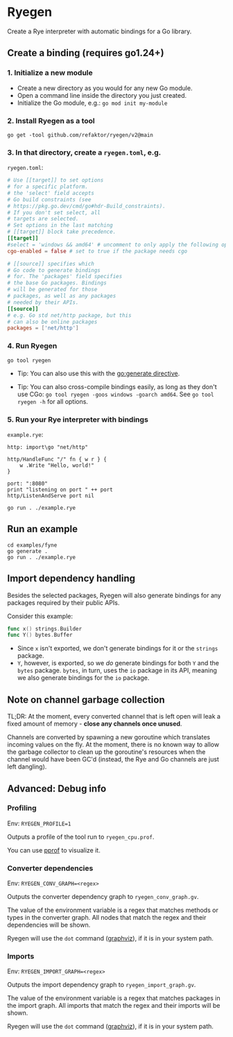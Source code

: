 # Ryegen
Create a Rye interpreter with automatic bindings for a Go library.

## Create a binding (requires go1.24+)
### 1. Initialize a new module
- Create a new directory as you would for any new Go module.
- Open a command line inside the directory you just created.
- Initialize the Go module, e.g.: `go mod init my-module`

### 2. Install Ryegen as a tool
```
go get -tool github.com/refaktor/ryegen/v2@main
```

### 3. In that directory, create a `ryegen.toml`, e.g.
`ryegen.toml`:
```toml
# Use [[target]] to set options
# for a specific platform.
# the 'select' field accepts
# Go build constraints (see
# https://pkg.go.dev/cmd/go#hdr-Build_constraints).
# If you don't set select, all
# targets are selected.
# Set options in the last matching
# [[target]] block take precedence.
[[target]]
#select = 'windows && amd64' # uncomment to only apply the following options on windows amd64
cgo-enabled = false # set to true if the package needs cgo

# [[source]] specifies which
# Go code to generate bindings
# for. The 'packages' field specifies
# the base Go packages. Bindings
# will be generated for those
# packages, as well as any packages
# needed by their APIs.
[[source]]
# e.g. Go std net/http package, but this
# can also be online packages
packages = ['net/http']
```

### 4. Run Ryegen
```
go tool ryegen
```

- Tip: You can also use this with the [go:generate directive](https://go.dev/blog/generate).

- Tip: You can also cross-compile bindings easily, as long as they don't use CGo: `go tool ryegen -goos windows -goarch amd64`. See `go tool ryegen -h` for all options.

### 5. Run your Rye interpreter with bindings
`example.rye`:
```
http: import\go "net/http"

http/HandleFunc "/" fn { w r } {
    w .Write "Hello, world!"
}

port: ":8080"
print "listening on port " ++ port
http/ListenAndServe port nil
```

```
go run . ./example.rye
```

## Run an example
```
cd examples/fyne
go generate .
go run . ./example.rye
```

## Import dependency handling
Besides the selected packages, Ryegen will also generate bindings for any packages required by their public APIs.

Consider this example:

```go
func x() strings.Builder
func Y() bytes.Buffer
```

- Since `x` isn't exported, we don't generate bindings for it or the `strings` package.
- `Y`, however, is exported, so we *do* generate bindings for both `Y` and the `bytes` package. `bytes`, in turn, uses the `io` package in its API, meaning we also generate bindings for the `io` package.

## Note on channel garbage collection
TL;DR: At the moment, every converted channel that is left open will leak a fixed amount of memory - **close any channels once unused**.

Channels are converted by spawning a new goroutine which translates incoming values on the fly. At the moment, there is no known way to allow the garbage collector to clean up the goroutine's resources when the channel would have been GC'd (instead, the Rye and Go channels are just left dangling).

## Advanced: Debug info
### Profiling
Env: `RYEGEN_PROFILE=1`

Outputs a profile of the tool run to `ryegen_cpu.prof`.

You can use [pprof](https://github.com/google/pprof) to visualize it.

### Converter dependencies
Env: `RYEGEN_CONV_GRAPH=<regex>`

Outputs the converter dependency graph to `ryegen_conv_graph.gv`.

The value of the environment variable is a regex that matches methods or types in the converter graph. All nodes that match the regex and their dependencies will be shown.

Ryegen will use the `dot` command ([graphviz](https://graphviz.org/)), if it is in your system path.

### Imports
Env: `RYEGEN_IMPORT_GRAPH=<regex>`

Outputs the import dependency graph to `ryegen_import_graph.gv`.

The value of the environment variable is a regex that matches packages in the import graph. All imports that match the regex and their imports will be shown.

Ryegen will use the `dot` command ([graphviz](https://graphviz.org/)), if it is in your system path.